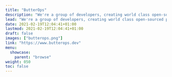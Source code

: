```yaml
---
title: "ButterOps"
description: "We're a group of developers, creating world class open-sourced products and helping fellow devs, to grow their side projects into sustainable startups."
lead: "We're a group of developers, creating world class open-sourced products and helping fellow devs, to grow their side projects into sustainable startups."
date: 2021-02-19T12:04:41+01:00
lastmod: 2021-02-19T12:04:41+01:00
draft: false
images: ["butterops.png"]
link: "https://www.butterops.dev"
menu:
  showcase:
    parent: "browse"
weight: 050
toc: false
---
```


